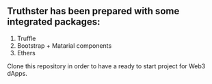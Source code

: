 ## Truthster has been prepared with some integrated packages:

1) Truffle
2) Bootstrap + Matarial components
3) Ethers

Clone this repository in order to have a ready to start project for Web3 dApps.
